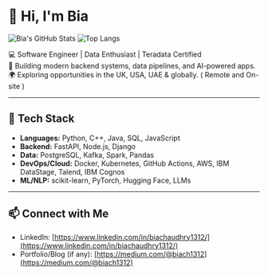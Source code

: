 # 👋 Hi, I'm Bia


![Bia's GitHub Stats](https://github-readme-stats.vercel.app/api?username=biachaudhry&show_icons=true&theme=tokyonight)
![Top Langs](https://github-readme-stats.vercel.app/api/top-langs/?username=biachaudhry&layout=compact&theme=tokyonight)


💻 Software Engineer | Data Enthusiast | Teradata Certified  
🚀 Building modern backend systems, data pipelines, and AI-powered apps.  
🌍 Exploring opportunities in the UK, USA, UAE & globally.  ( Remote and On-site )

---

## 🔧 Tech Stack
- **Languages:** Python, C++, Java, SQL, JavaScript  
- **Backend:** FastAPI, Node.js, Django  
- **Data:** PostgreSQL, Kafka, Spark, Pandas  
- **DevOps/Cloud:** Docker, Kubernetes, GitHub Actions, AWS, IBM DataStage, Talend, IBM Cognos
- **ML/NLP:** scikit-learn, PyTorch, Hugging Face, LLMs 

---

## 📫 Connect with Me
- LinkedIn: [https://www.linkedin.com/in/biachaudhry1312/](https://www.linkedin.com/in/biachaudhry1312/)  
- Portfolio/Blog (if any): [https://medium.com/@biach1312](https://medium.com/@biach1312)  
